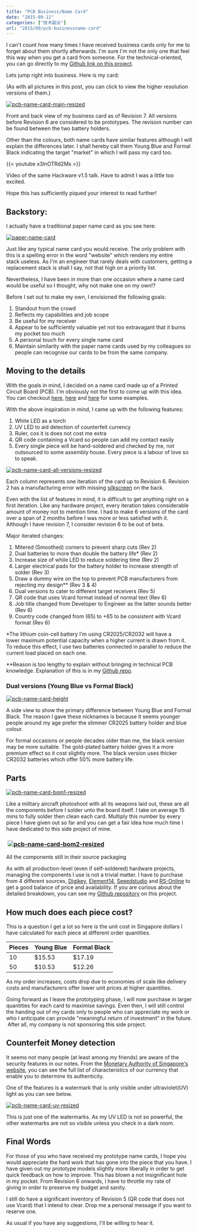```yaml
---
title: "PCB Business/Name Card"
date: "2015-09-12"
categories: ["技术副业"]
url: "2015/09/pcb-businessname-card"
---
```


I can't count how many times I have received business cards only for me to forget about them shortly afterwards. I'm sure I'm not the only one that feel this way when you get a card from someone. For the technical-oriented, you can go directly to my [Github link on this project](https://github.com/yeokm1/pcb-name-card).

Lets jump right into business. Here is my card:

(As with all pictures in this post, you can click to view the higher resolution versions of them.)

[![pcb-name-card-main-resized](images/pcb-name-card-main-resized-1024x630.jpg)](images/pcb-name-card-main-resized.jpg)

Front and back view of my business card as of Revision 7. All versions before Revision 6 are considered to be prototypes. The revision number can be found between the two battery holders.
<!--more-->
Other than the colours, both name cards have similar features although I will explain the differences later. I shall hereby call them Young Blue and Formal Black indicating the target "market" in which I will pass my card too.

{{< youtube x3lnOTRd2Ms >}}

Video of the same Hackware v1.5 talk. Have to admit I was a little too excited.

Hope this has sufficiently piqued your interest to read further!

## Backstory:

I actually have a traditional paper name card as you see here:

[![paper-name-card](images/paper-name-card.jpg)](images/paper-name-card.jpg)

Just like any typical name card you would receive. The only problem with this is a spelling error in the word "website" which renders my entire stack useless. As I'm an engineer that rarely deals with customers, getting a replacement stack is shall I say, not that high on a priority list.

Nevertheless, I have been in more than one occasion where a name card would be useful so I thought, why not make one on my own!?

Before I set out to make my own, I envisioned the following goals:

1. Standout from the crowd
2. Reflects my capabilities and job scope
3. Be useful for my receiver
4. Appear to be sufficiently valuable yet not too extravagant that it burns my pocket too much
5. A personal touch for every single name card
6. Maintain similarity with the paper name cards used by my colleagues so people can recognise our cards to be from the same company.

## Moving to the details

With the goals in mind, I decided on a name card made up of a Printed Circuit Board (PCB). I'm obviously not the first to come up with this idea. You can checkout [here](http://mikepuchol.com/my-pcb-business-card/), [here](http://www.instructables.com/id/USB-PCB-Business-Card/) and [here](http://makezine.com/2010/05/25/pcb-business-card/) for some examples.

With the above inspiration in mind, I came up with the following features:

1. White LED as a torch
2. UV LED to aid detection of counterfeit currency
3. Ruler, cos it is does not cost me extra
4. QR code containing a Vcard so people can add my contact easily
5. Every single piece will be hand-soldered and checked by me, not outsourced to some assembly house. Every piece is a labour of love so to speak.

[![pcb-name-card-all-versions-resized](images/pcb-name-card-all-versions-resized.jpg)](images/pcb-name-card-all-versions-resized.jpg)

Each column represents one iteration of the card up to Revision 6. Revision 2 has a manufacturing error with missing [silkscreen](http://www.omnicircuitboards.com/blog/bid/312861/Understanding-PCB-Manufacturing-Silk-Screening) on the back.

Even with the list of features in mind, it is difficult to get anything right on a first iteration. Like any hardware project, every iteration takes considerable amount of money not to mention time. I had to make 6 versions of the card over a span of 2 months before I was more or less satisfied with it. Although I have revision 7, I consider revision 6 to be out of beta.

Major iterated changes:

1. Mitered (Smoothed) corners to prevent sharp cuts (Rev 2)
2. Dual batteries to more than double the battery life\* (Rev 2)
3. Increase size of while LED to reduce soldering time (Rev 2)
4. Larger electrical pads for the battery holder to increase strength of solder (Rev 3)
5. Draw a dummy wire on the top to prevent PCB manufacturers from rejecting my design\*\* (Rev 3 & 4)
6. Dual versions to cater to different target receivers (Rev 5)
7. QR code that uses Vcard format instead of normal text (Rev 6)
8. Job title changed from Developer to Engineer as the latter sounds better (Rev 6)
9. Country code changed from (65) to +65 to be consistent with Vcard format (Rev 6)

\*The lithium coin-cell battery I'm using CR2025/CR2032 will have a lower maximum potential capacity when a higher current is drawn from it. To reduce this effect, I use two batteries connected in parallel to reduce the current load placed on each one.

\*\*Reason is too lengthy to explain without bringing in technical PCB knowledge. Explanation of this is in my [Github repo](https://github.com/yeokm1/pcb-name-card).

### Dual versions (Young Blue vs Formal Black)

[![pcb-name-card-height](images/pcb-name-card-height-1024x77.jpg)](images/pcb-name-card-height.jpg)

A side view to show the primary difference between Young Blue and Formal Black. The reason I gave these nicknames is because it seems younger people around my age prefer the slimmer CR2025 battery holder and blue colour.

For formal occasions or people decades older than me, the black version may be more suitable. The gold-plated battery holder gives it a more premium effect so it cost slightly more. The black version uses thicker CR2032 batteries which offer 50% more battery life.

## Parts

[![pcb-name-card-bom1-resized](images/pcb-name-card-bom1-resized.jpg)](images/pcb-name-card-bom1-resized.jpg)

Like a military aircraft photoshoot with all its weapons laid out, these are all the components before I solder unto the board itself. I take on average 15 mins to fully solder then clean each card. Multiply this number by every piece I have given out so far and you can get a fair idea how much time I have dedicated to this side project of mine.

###  [![pcb-name-card-bom2-resized](images/pcb-name-card-bom2-resized.jpg)](images/pcb-name-card-bom2-resized.jpg)

All the components still in their source packaging

As with all production-level (even if self-soldered) hardware projects, managing the components I use is not a trivial matter. I have to purchase from 4 different sources, [Digikey](http://www.digikey.sg/), [Element14](http://sg.element14.com/), [Seeedstudio](http://www.seeedstudio.com/) and [RS-Online](http://sg.rs-online.com/web/) to get a good balance of price and availability. If you are curious about the detailed breakdown, you can see my [Github repository](https://github.com/yeokm1/pcb-name-card) on this project.

## How much does each piece cost?

This is a question I get a lot so here is the unit cost in Singapore dollars I have calculated for each piece at different order quantities.

| Pieces | Young Blue | Formal Black |
|--------|------------|--------------|
| 10     | $15.53     | $17.19       |
| 50     | $10.53     | $12.26       |

As my order increases, costs drop due to economies of scale like delivery costs and manufacturers offer lower unit prices at higher quantities.

Going forward as I leave the prototyping phase, I will now purchase in larger quantities for each card to maximise savings. Even then, I will still control the handing out of my cards only to people who can appreciate my work or who I anticipate can provide "meaningful return of investment" in the future.  After all, my company is not sponsoring this side project.

## Counterfeit Money detection

It seems not many people (at least among my friends) are aware of the security features in our notes. From the [Monetary Authority of Singapore's website](http://www.mas.gov.sg/Currency/Security-Features/How-to-identify-genuine-notes.aspx), you can see the full list of characteristics of our currency that enable you to determine its authenticity.

One of the features is a watermark that is only visible under ultraviolet(UV) light as you can see below.

 [![pcb-name-card-uv-resized](images/pcb-name-card-uv-resized.jpg)](images/pcb-name-card-uv-resized.jpg) 

This is just one of the watermarks. As my UV LED is not so powerful, the other watermarks are not so visible unless you check in a dark room.

## Final Words

For those of you who have received my prototype name cards, I hope you would appreciate the hard work that has gone into the piece that you have. I have given out my prototype models slightly more liberally in order to get quick feedback on how to improve. This has blown a not insignificant hole in my pocket. From Revision 6 onwards, I have to throttle my rate of giving in order to preserve my budget and sanity.

I still do have a significant inventory of Revision 5 (QR code that does not use Vcard) that I intend to clear. Drop me a personal message if you want to reserve one.

As usual if you have any suggestions, I'll be willing to hear it.
